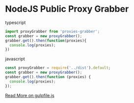 # NodeJS Public Proxy Grabber

typescript
```ts
import proxyGrabber from 'proxies-grabber';
const grabber = new proxyGrabber();
grabber.get().then(function(proxies){
  console.log(proxies);
})
```
javascript
```js
const proxyGrabber = require('../dist').default;
const grabber = new proxyGrabber();
grabber.get().then(function (proxies) {
  console.log(proxies);
});
```

[Read More on gulpfile.js](./gulpfile.js)
